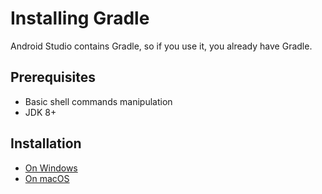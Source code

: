 # Installing Gradle

Android Studio contains Gradle, so if you use it, you already have Gradle.

## Prerequisites

- Basic shell commands manipulation
- JDK 8+

## Installation

- [On Windows](windows.md)
- [On macOS](macos.md)